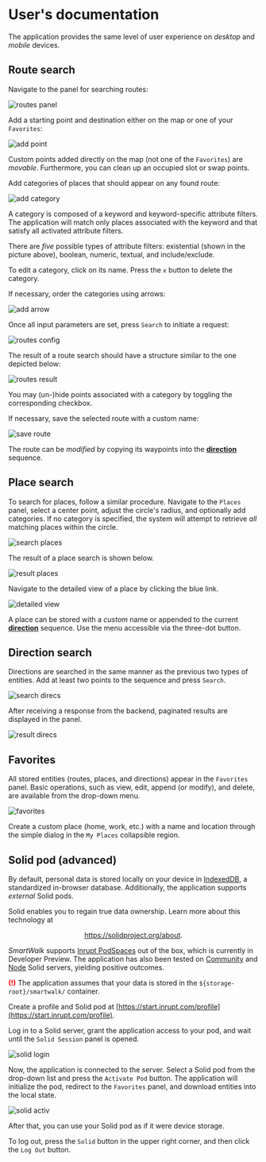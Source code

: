 # User's documentation

The application provides the same level of user experience on *desktop* and *mobile* devices.

## Route search

Navigate to the panel for searching routes:

![routes panel](./img/search-routes-default.svg)

Add a starting point and destination either on the map or one of your `Favorites`:

![add point](./img/uc01-add-point.svg)

Custom points added directly on the map (not one of the `Favorites`) are *movable*. Furthermore, you can clean up an occupied slot or swap points.

Add categories of places that should appear on any found route:

![add category](./img/uc02-add-category.svg)

A category is composed of a keyword and keyword-specific attribute filters. The application will match only places associated with the keyword and that satisfy all activated attribute filters.

There are *five* possible types of attribute filters: existential (shown in the picture above), boolean, numeric, textual, and include/exclude.

To edit a category, click on its name. Press the `x` button to delete the category.

If necessary, order the categories using arrows:

![add arrow](./img/uc03-add-arrow.svg)

Once all input parameters are set, press `Search` to initiate a request:

![routes config](./img/uc04-search-routes-config.svg)

The result of a route search should have a structure similar to the one depicted below:

![routes result](./img/uc04-search-routes-result.svg)

You may (un-)hide points associated with a category by toggling the corresponding checkbox.

If necessary, save the selected route with a custom name:

![save route](./img/save-route.svg)

The route can be *modified* by copying its waypoints into the [**direction**](./usr.md#direction-search) sequence.

## Place search

To search for places, follow a similar procedure. Navigate to the `Places` panel, select a center point, adjust the circle's radius, and optionally add categories. If no category is specified, the system will attempt to retrieve *all* matching places within the circle.

![search places](./img/search-places.svg)

The result of a place search is shown below.

![result places](./img/result-places.svg)

Navigate to the detailed view of a place by clicking the blue link.

![detailed view](./img/place-detailed-view.svg)

A place can be stored with a *custom* name or appended to the current [**direction**](./usr.md#direction-search) sequence. Use the menu accessible via the three-dot button.

## Direction search

Directions are searched in the same manner as the previous two types of entities. Add at least two points to the sequence and press `Search`.

![search direcs](./img/search-direcs.svg)

After receiving a response from the backend, paginated results are displayed in the panel.

![result direcs](./img/result-direcs.svg)

## Favorites

All stored entities (routes, places, and directions) appear in the `Favorites` panel. Basic operations, such as view, edit, append (or modify), and delete, are available from the drop-down menu.

![favorites](./img/favorites.svg)

Create a custom place (home, work, etc.) with a name and location through the simple dialog in the `My Places` collapsible region.

## Solid pod (advanced)

By default, personal data is stored locally on your device in [IndexedDB](https://developer.mozilla.org/en-US/docs/Web/API/IndexedDB_API), a standardized in-browser database. Additionally, the application supports *external* Solid pods.

Solid enables you to regain true data ownership. Learn more about this technology at

<p align="center">
  <a href="https://solidproject.org/about">https://solidproject.org/about</a>.
</p>

*SmartWalk* supports [Inrupt PodSpaces](https://ap.inrupt.com/) out of the box, which is currently in Developer Preview. The application has also been tested on [Community](https://github.com/CommunitySolidServer/) and [Node](https://github.com/nodeSolidServer/) Solid servers, yielding positive outcomes.

<span style="color: red"><strong>(!)</strong></span> The application assumes that your data is stored in the `${storage-root}/smartwalk/` container.

Create a profile and Solid pod at [https://start.inrupt.com/profile](https://start.inrupt.com/profile).

Log in to a Solid server, grant the application access to your pod, and wait until the `Solid Session` panel is opened.

![solid login](./img/solid-login.svg)

Now, the application is connected to the server. Select a Solid pod from the drop-down list and press the `Activate Pod` button. The application will initialize the pod, redirect to the `Favorites` panel, and download entities into the local state.

![solid activ](./img/solid-activ.svg)

After that, you can use your Solid pod as if it were device storage.

To log out, press the `Solid` button in the upper right corner, and then click the `Log Out` button.
